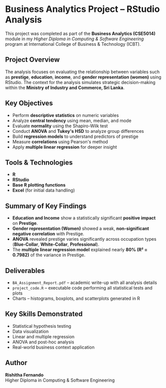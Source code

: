 # Business Analytics Project – RStudio Analysis

This project was completed as part of the **Business Analytics (CSE5014)** module in my *Higher Diploma in Computing & Software Engineering* program at International College of Business & Technology (ICBT).

##  Project Overview

The analysis focuses on evaluating the relationship between variables such as **prestige**, **education**, **income**, and **gender representation (women)** using RStudio. The context for the analysis simulates strategic decision-making within the **Ministry of Industry and Commerce, Sri Lanka**.

##  Key Objectives

- Perform **descriptive statistics** on numeric variables
- Analyze **central tendency** using mean, median, and mode
- Evaluate **normality** using the Shapiro-Wilk test
- Conduct **ANOVA** and **Tukey's HSD** to analyze group differences
- Build **regression models** to understand predictors of prestige
- Measure **correlations** using Pearson's method
- Apply **multiple linear regression** for deeper insight




##  Tools & Technologies

- **R**
- **RStudio**
- **Base R plotting functions**
- **Excel** (for initial data handling)

##  Summary of Key Findings

- **Education and Income** show a statistically significant **positive impact** on **Prestige**.
- **Gender representation (Women)** showed a weak, **non-significant negative correlation** with Prestige.
- **ANOVA** revealed prestige varies significantly across occupation types (**Blue-Collar**, **White-Collar**, **Professional**).
- The **multiple linear regression model** explained nearly **80% (R² = 0.7982)** of the variance in Prestige.

##  Deliverables

-  `BA_Assignment_Report.pdf` – academic write-up with all analysis details
-  `project_code.R` – executable code performing all statistical tests and plots
-  Charts – histograms, boxplots, and scatterplots generated in R

##  Key Skills Demonstrated

- Statistical hypothesis testing
- Data visualization
- Linear and multiple regression
- ANOVA and post-hoc analysis
- Real-world business context application

##  Author

**Rishitha Fernando**  
Higher Diploma in Computing & Software Engineering  
